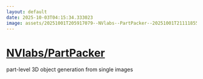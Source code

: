 ```yaml
---
layout: default
date: 2025-10-03T04:15:34.333023
image: assets/20251001T205917079--NVlabs--PartPacker--20251001T211118550--cropped.png
---
```


# [NVlabs/PartPacker](https://github.com/NVlabs/PartPacker)

part-level 3D object generation from single images
